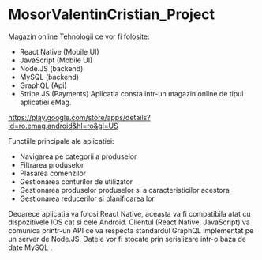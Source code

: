 # MosorValentinCristian_Project

Magazin online
Tehnologii ce vor fi folosite:

-    React Native (Mobile UI)
-    JavaScript (Mobile UI)
-    Node.JS (backend)
-    MySQL (backend)
-    GraphQL (Api)
-    Stripe.JS (Payments)
     Aplicatia consta intr-un magazin online de tipul aplicatiei eMag.

https://play.google.com/store/apps/details?id=ro.emag.android&hl=ro&gl=US

Functiile principale ale aplicatiei:

-    Navigarea pe categorii a produselor
-    Filtrarea produselor
-    Plasarea comenzilor
-    Gestionarea conturilor de utilizator
-    Gestionarea produselor produselor si a caracteristicilor acestora
-    Gestionarea reducerilor si planificarea lor

Deoarece aplicatia va folosi React Native, aceasta va fi compatibila atat cu dispozitivele IOS cat si cele Android.
Clientul (React Native, JavaScript) va comunica printr-un API ce va respecta standardul GraphQL implementat pe un server de Node.JS.
Datele vor fi stocate prin serializare intr-o baza de date MySQL .
